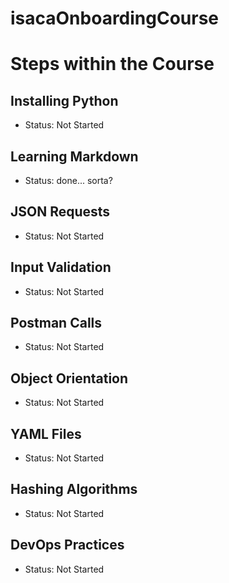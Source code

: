 # isacaOnboardingCourse

# Steps within the Course 

## Installing Python
+ Status: Not Started
## Learning Markdown
+ Status: done... sorta?
## JSON Requests
+ Status: Not Started
## Input Validation
+ Status: Not Started
## Postman Calls
+ Status: Not Started
## Object Orientation
+ Status: Not Started
## YAML Files
+ Status: Not Started
## Hashing Algorithms
+ Status: Not Started
## DevOps Practices
+ Status: Not Started

